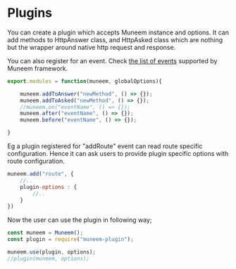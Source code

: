 # Plugins



You can create a plugin which accepts Muneem instance and options. It can add methods to HttpAnswer class, and HttpAsked class which are nothing but the wrapper around native http request and response.

You can also register for an event. Check [the list of events](Events.md) supported by Muneem framework.

```JavaScript
export.modules = function(muneem, globalOptions){

    muneem.addToAnswer("newMethod", () => {});
    muneem.addToAsked("newMethod", () => {});
    //muneem.on("eventName", () => {});
    muneem.after("eventName", () => {});
    muneem.before("eventName", () => {});

}
```

Eg a plugin registered for "addRoute" event can read route specific configuration. Hence it can ask users to provide plugin specific options with route configuration.

```JavaScript
muneem.add("route", {
    //..
    plugin-options : {
        //..
    }
})
```

Now the user can use the plugin in following way;

```JavaScript
const muneem = Muneem();
const plugin = require("muneem-plugin");

muneem.use(plugin, options);
//plugin(muneem, options);

```